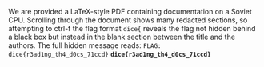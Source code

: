 We are provided a LaTeX-style PDF containing documentation on a Soviet CPU. Scrolling through the document shows many redacted sections, so attempting to ctrl-f the flag format `dice{` reveals the flag not hidden behind a black box but instead in the blank section between the title and the authors. The full hidden message reads: `FLAG: dice{r3ad1ng_th4_d0cs_71ccd}`
**`dice{r3ad1ng_th4_d0cs_71ccd}`**